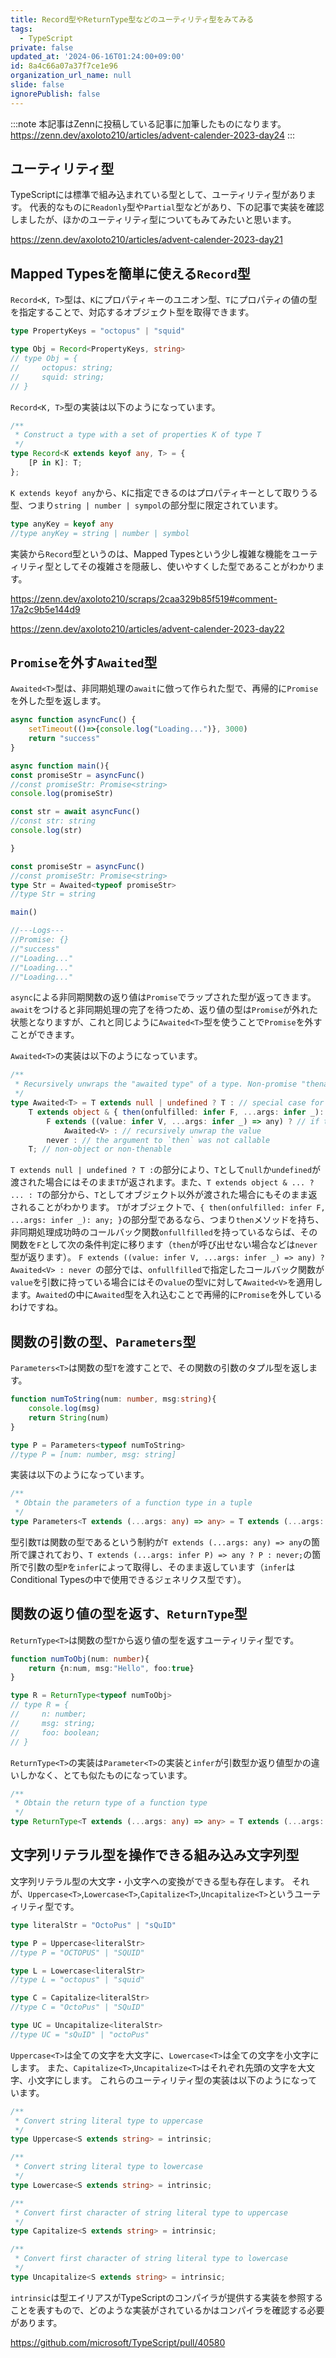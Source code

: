 ```yaml
---
title: Record型やReturnType型などのユーティリティ型をみてみる
tags:
  - TypeScript
private: false
updated_at: '2024-06-16T01:24:00+09:00'
id: 8a4c66a07a37f7ce1e96
organization_url_name: null
slide: false
ignorePublish: false
---
```

:::note
本記事はZennに投稿している記事に加筆したものになります。
https://zenn.dev/axoloto210/articles/advent-calender-2023-day24
:::
## ユーティリティ型
TypeScriptには標準で組み込まれている型として、ユーティリティ型があります。
代表的なものに`Readonly`型や`Partial`型などがあり、下の記事で実装を確認しましたが、ほかのユーティリティ型についてもみてみたいと思います。

https://zenn.dev/axoloto210/articles/advent-calender-2023-day21
## Mapped Typesを簡単に使える`Record`型
`Record<K, T>`型は、`K`にプロパティキーのユニオン型、`T`にプロパティの値の型を指定することで、対応するオブジェクト型を取得できます。
```ts
type PropertyKeys = "octopus" | "squid"

type Obj = Record<PropertyKeys, string>
// type Obj = {
//     octopus: string;
//     squid: string;
// }
```
`Record<K, T>`型の実装は以下のようになっています。
```ts
/**
 * Construct a type with a set of properties K of type T
 */
type Record<K extends keyof any, T> = {
    [P in K]: T;
};
```
`K extends keyof any`から、`K`に指定できるのはプロパティキーとして取りうる型、つまり`string | number | sympol`の部分型に限定されています。
```ts
type anyKey = keyof any
//type anyKey = string | number | symbol
```
実装から`Record`型というのは、Mapped Typesという少し複雑な機能をユーティリティ型としてその複雑さを隠蔽し、使いやすくした型であることがわかります。

https://zenn.dev/axoloto210/scraps/2caa329b85f519#comment-17a2c9b5e144d9

https://zenn.dev/axoloto210/articles/advent-calender-2023-day22
## `Promise`を外す`Awaited`型
`Awaited<T>`型は、非同期処理の`await`に倣って作られた型で、再帰的に`Promise`を外した型を返します。
```ts
async function asyncFunc() {
    setTimeout(()=>{console.log("Loading...")}, 3000)
    return "success"
}

async function main(){
const promiseStr = asyncFunc()
//const promiseStr: Promise<string>
console.log(promiseStr)

const str = await asyncFunc()
//const str: string
console.log(str)

}

const promiseStr = asyncFunc()
//const promiseStr: Promise<string>
type Str = Awaited<typeof promiseStr> 
//type Str = string

main()

//---Logs---
//Promise: {} 
//"success" 
//"Loading..." 
//"Loading..." 
//"Loading..." 
```
`async`による非同期関数の返り値は`Promise`でラップされた型が返ってきます。`await`をつけると非同期処理の完了を待つため、返り値の型は`Promise`が外れた状態となりますが、これと同じように`Awaited<T>`型を使うことで`Promise`を外すことができます。

`Awaited<T>`の実装は以下のようになっています。
```ts
/**
 * Recursively unwraps the "awaited type" of a type. Non-promise "thenables" should resolve to `never`. This emulates the behavior of `await`.
 */
type Awaited<T> = T extends null | undefined ? T : // special case for `null | undefined` when not in `--strictNullChecks` mode
    T extends object & { then(onfulfilled: infer F, ...args: infer _): any; } ? // `await` only unwraps object types with a callable `then`. Non-object types are not unwrapped
        F extends ((value: infer V, ...args: infer _) => any) ? // if the argument to `then` is callable, extracts the first argument
            Awaited<V> : // recursively unwrap the value
        never : // the argument to `then` was not callable
    T; // non-object or non-thenable
```
`T extends null | undefined ? T :`の部分により、`T`として`null`か`undefined`が渡された場合にはそのまま`T`が返されます。また、`T extends object & ... ? ... : T`の部分から、`T`としてオブジェクト以外が渡された場合にもそのまま返されることがわかります。
`T`がオブジェクトで、`{ then(onfulfilled: infer F, ...args: infer _): any; }`の部分型であるなら、つまり`then`メソッドを持ち、非同期処理成功時のコールバック関数`onfullfilled`を持っているならば、その関数を`F`として次の条件判定に移ります（`then`が呼び出せない場合などは`never`型が返ります）。
`F extends ((value: infer V, ...args: infer _) => any) ? Awaited<V> : never `の部分では、`onfullfilled`で指定したコールバック関数が`value`を引数に持っている場合にはその`value`の型`V`に対して`Awaited<V>`を適用します。`Awaited`の中に`Awaited`型を入れ込むことで再帰的に`Promise`を外しているわけですね。

## 関数の引数の型、`Parameters`型
`Parameters<T>`は関数の型`T`を渡すことで、その関数の引数のタプル型を返します。
```ts
function numToString(num: number, msg:string){
    console.log(msg)
    return String(num)
}

type P = Parameters<typeof numToString>
//type P = [num: number, msg: string]
```

実装は以下のようになっています。
```ts
/**
 * Obtain the parameters of a function type in a tuple
 */
type Parameters<T extends (...args: any) => any> = T extends (...args: infer P) => any ? P : never;
```
型引数`T`は関数の型であるという制約が`T extends (...args: any) => any`の箇所で課されており、`T extends (...args: infer P) => any ? P : never;`の箇所で引数の型`P`を`infer`によって取得し、そのまま返しています（`infer`はConditional Typesの中で使用できるジェネリクス型です）。

## 関数の返り値の型を返す、`ReturnType`型
`ReturnType<T>`は関数の型`T`から返り値の型を返すユーティリティ型です。
```ts
function numToObj(num: number){
    return {n:num, msg:"Hello", foo:true}
}

type R = ReturnType<typeof numToObj>
// type R = {
//     n: number;
//     msg: string;
//     foo: boolean;
// }
```

`ReturnType<T>`の実装は`Parameter<T>`の実装と`infer`が引数型か返り値型かの違いしかなく、とても似たものになっています。
```ts
/**
 * Obtain the return type of a function type
 */
type ReturnType<T extends (...args: any) => any> = T extends (...args: any) => infer R ? R : any;
```

## 文字列リテラル型を操作できる組み込み文字列型
文字列リテラル型の大文字・小文字への変換ができる型も存在します。
それが、`Uppercase<T>`,`Lowercase<T>`,`Capitalize<T>`,`Uncapitalize<T>`というユーティリティ型です。
```ts
type literalStr = "OctoPus" | "sQuID"

type P = Uppercase<literalStr>
//type P = "OCTOPUS" | "SQUID"

type L = Lowercase<literalStr>
//type L = "octopus" | "squid"

type C = Capitalize<literalStr>
//type C = "OctoPus" | "SQuID"

type UC = Uncapitalize<literalStr>
//type UC = "sQuID" | "octoPus"
```
`Uppercase<T>`は全ての文字を大文字に、`Lowercase<T>`は全ての文字を小文字にします。
また、`Capitalize<T>`,`Uncapitalize<T>`はそれぞれ先頭の文字を大文字、小文字にします。
これらのユーティリティ型の実装は以下のようになっています。
```ts
/**
 * Convert string literal type to uppercase
 */
type Uppercase<S extends string> = intrinsic;

/**
 * Convert string literal type to lowercase
 */
type Lowercase<S extends string> = intrinsic;

/**
 * Convert first character of string literal type to uppercase
 */
type Capitalize<S extends string> = intrinsic;

/**
 * Convert first character of string literal type to lowercase
 */
type Uncapitalize<S extends string> = intrinsic;
```
`intrinsic`は型エイリアスがTypeScriptのコンパイラが提供する実装を参照することを表すもので、どのような実装がされているかはコンパイラを確認する必要があります。

https://github.com/microsoft/TypeScript/pull/40580

